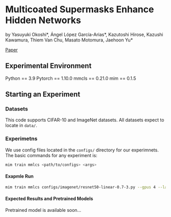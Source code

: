 # Multicoated Supermasks Enhance Hidden Networks
by Yasuyuki Okoshi*, Ángel López García-Arias*, Kazutoshi Hirose, Kazushi Kawamura, Thiem Van Chu, Masato Motomura, Jaehoon Yu*

[Paper](https://proceedings.mlr.press/v162/okoshi22a.html)

## Experimental Environment
Python == 3.9
Pytorch == 1.10.0
mmcls == 0.21.0
mim == 0.1.5

## Starting an Experiment

### Datasets
This code supports CIFAR-10 and ImageNet datasets. All datasets expect to locate in `data/`.

### Experimetns
We use config files located in the `configs/` directory for our experimnets. The basic commands for any experiment is:
```sh
mim train mmlcs <path/to/configs> <args>
```

#### Exapmle Run
```sh
mim train mmlcs configs/imagenet/resnet50-linear-0.7-3.py --gpus 4 --launcher pytorch
```

#### Expected Results and Pretrained Models
Pretrained model is available soon...
